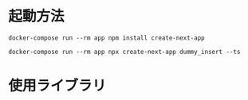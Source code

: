 # 起動方法
`docker-compose run --rm app npm install create-next-app`

`docker-compose run --rm app npx create-next-app dummy_insert --ts`

# 使用ライブラリ